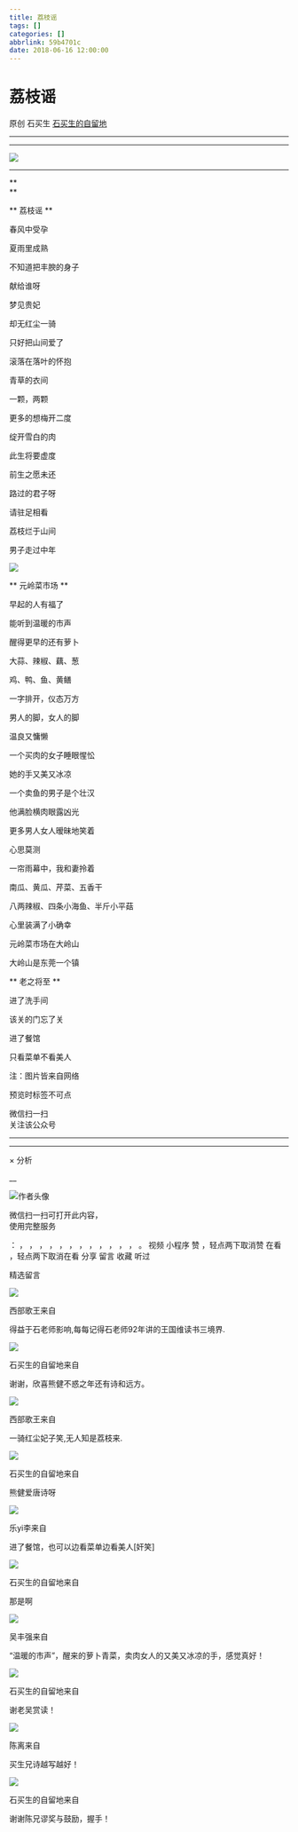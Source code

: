 ```yaml
---
title: 荔枝谣
tags: []
categories: []
abbrlink: 59b4701c
date: 2018-06-16 12:00:00
---
```


#  荔枝谣

原创  石买生  [ 石买生的自留地 ](javascript:void\(0\);)

__ _ _ _ _

** **

![](20180616荔枝谣/img1.jpg)

** **  

**  
**

** 荔枝谣  **

春风中受孕

夏雨里成熟

不知道把丰腴的身子

献给谁呀

梦见贵妃

却无红尘一骑

只好把山间爱了

滚落在落叶的怀抱

青草的衣间

一颗，两颗

更多的想梅开二度

绽开雪白的肉

此生将要虚度

前生之愿未还

路过的君子呀

请驻足相看

荔枝烂于山间

男子走过中年

![](20180616荔枝谣/img2.jpg)

  

** 元岭菜市场  **

早起的人有福了

能听到温暖的市声

醒得更早的还有萝卜

大蒜、辣椒、藕、葱

鸡、鸭、鱼、黄鳝

一字排开，仪态万方

男人的脚，女人的脚

温良又慵懒

一个买肉的女子睡眼惺忪

她的手又美又冰凉

一个卖鱼的男子是个壮汉

他满脸横肉眼露凶光

更多男人女人暧昧地笑着

心思莫测

一帘雨幕中，我和妻拎着

南瓜、黄瓜、芹菜、五香干

八两辣椒、四条小海鱼、半斤小平菇

心里装满了小确幸

元岭菜市场在大岭山

大岭山是东莞一个镇

** 老之将至  **

进了洗手间

该关的门忘了关

进了餐馆

只看菜单不看美人

  

注：图片皆来自网络

  

预览时标签不可点

微信扫一扫  
关注该公众号





****



****



×  分析

__

![作者头像](shared/img1.png)

微信扫一扫可打开此内容，  
使用完整服务

：  ，  ，  ，  ，  ，  ，  ，  ，  ，  ，  ，  ，  。  视频  小程序  赞  ，轻点两下取消赞  在看  ，轻点两下取消在看
分享  留言  收藏  听过

精选留言

![](shared/img49.jpg)

西部歌王来自

得益于石老师影响,每每记得石老师92年讲的王国维读书三境界.

![](shared/img4.jpg)

石买生的自留地来自

谢谢，欣喜熊健不惑之年还有诗和远方。

![](shared/img49.jpg)

西部歌王来自

一骑红尘妃子笑,无人知是荔枝来.

![](shared/img4.jpg)

石买生的自留地来自

熊健爱唐诗呀

![](20180616荔枝谣/img3.jpg)

乐yi李来自

进了餐馆，也可以边看菜单边看美人[奸笑]

![](shared/img4.jpg)

石买生的自留地来自

那是啊

![](shared/img16.jpg)

吴丰强来自

“温暖的市声”，醒来的萝卜青菜，卖肉女人的又美又冰凉的手，感觉真好！

![](shared/img4.jpg)

石买生的自留地来自

谢老吴赏读！

![](shared/img53.jpg)

陈离来自

买生兄诗越写越好！

![](shared/img4.jpg)

石买生的自留地来自

谢谢陈兄谬奖与鼓励，握手！

